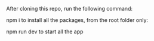 After cloning this repo, run the following command:

npm i to install all the packages, from the root folder only:

npm run dev to start all the app 
